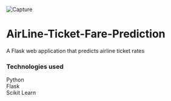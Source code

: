 ![Capture](https://user-images.githubusercontent.com/71581864/118273097-22d5a480-b4e1-11eb-996c-ce7e3763e925.PNG)
# AirLine-Ticket-Fare-Prediction
A Flask web application that predicts airline ticket rates
### Technologies used
Python  
Flask  
Scikit Learn  






